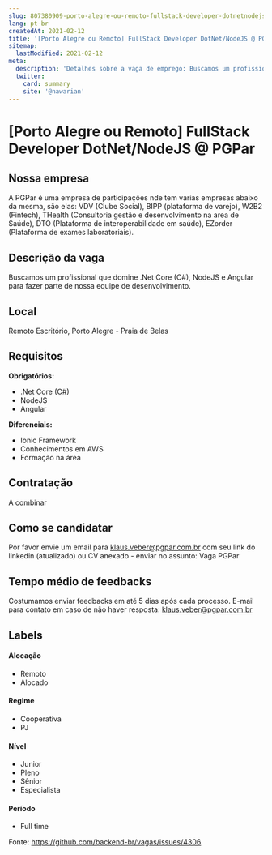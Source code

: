 ```yaml
---
slug: 807380909-porto-alegre-ou-remoto-fullstack-developer-dotnetnodejs-at-pgpar
lang: pt-br
createdAt: 2021-02-12
title: '[Porto Alegre ou Remoto] FullStack Developer DotNet/NodeJS @ PGPar - Vaga de Emprego'
sitemap:
  lastModified: 2021-02-12
meta:
  description: 'Detalhes sobre a vaga de emprego: Buscamos um profissional que domine .Net Core (C#), NodeJS e Angular para fazer parte de nossa equipe de desenvolvimento.'
  twitter:
    card: summary
    site: '@nawarian'
---
```


# [Porto Alegre ou Remoto] FullStack Developer DotNet/NodeJS @ PGPar

## Nossa empresa
A PGPar é uma empresa de participações nde tem varias empresas abaixo da mesma, são elas: 
VDV (Clube Social), BIPP (plataforma de varejo), W2B2 (Fintech), THealth (Consultoria gestão e desenvolvimento na area de Saúde), DTO (Plataforma de interoperabilidade em saúde), EZorder (Plataforma de exames laboratoriais). 

## Descrição da vaga

Buscamos um profissional que domine .Net Core (C#), NodeJS e Angular para fazer parte de nossa equipe de desenvolvimento.


## Local

Remoto 
Escritório, Porto Alegre - Praia de Belas

## Requisitos

**Obrigatórios:**
- .Net Core (C#)
- NodeJS
- Angular

**Diferenciais:**
- Ionic Framework
- Conhecimentos em AWS
- Formação na área

## Contratação

A combinar

## Como se candidatar

Por favor envie um email para klaus.veber@pgpar.com.br com seu link do linkedin (atualizado) ou CV anexado - enviar no assunto: Vaga PGPar

## Tempo médio de feedbacks

Costumamos enviar feedbacks em até 5 dias após cada processo.
E-mail para contato em caso de não haver resposta: klaus.veber@pgpar.com.br 

## Labels
<!-- retire os labels que não fazem sentido à vaga -->

#### Alocação
- Remoto
- Alocado

#### Regime
- Cooperativa
- PJ

#### Nível
- Junior
- Pleno
- Sênior
- Especialista

#### Período
- Full time


Fonte: https://github.com/backend-br/vagas/issues/4306